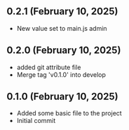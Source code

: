## 0.2.1 (February 10, 2025)
  - New value set to main.js admin

## 0.2.0 (February 10, 2025)
  - added git attribute file
  - Merge tag 'v0.1.0' into develop

## 0.1.0 (February 10, 2025)
  - Added some basic file to the project
  - Initial commit

